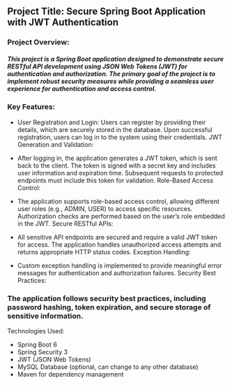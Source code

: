 ## Project Title: Secure Spring Boot Application with JWT Authentication

### Project Overview:

<h5> <i>This project is a Spring Boot application designed to demonstrate secure RESTful API development using JSON Web Tokens (JWT) for authentication and authorization. The primary goal of the project is to implement robust security measures while providing a seamless user experience for authentication and access control.</i></h5>

### Key Features:

- User Registration and Login:
Users can register by providing their details, which are securely stored in the database.
Upon successful registration, users can log in to the system using their credentials.
JWT Generation and Validation:

- After logging in, the application generates a JWT token, which is sent back to the client.
The token is signed with a secret key and includes user information and expiration time.
Subsequent requests to protected endpoints must include this token for validation.
Role-Based Access Control:

- The application supports role-based access control, allowing different user roles (e.g., ADMIN, USER) to access specific resources.
Authorization checks are performed based on the user’s role embedded in the JWT.
Secure RESTful APIs:

- All sensitive API endpoints are secured and require a valid JWT token for access.
The application handles unauthorized access attempts and returns appropriate HTTP status codes.
Exception Handling:

- Custom exception handling is implemented to provide meaningful error messages for authentication and authorization failures.
Security Best Practices:

### The application follows security best practices, including password hashing, token expiration, and secure storage of sensitive information.
Technologies Used:

- Spring Boot 6
- Spring Security 3
- JWT (JSON Web Tokens)
- MySQL Database (optional, can change to any other database)
- Maven for dependency management

